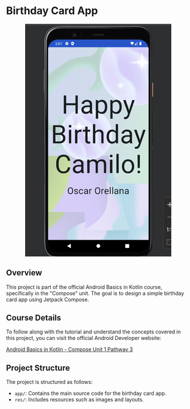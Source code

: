# Birthday Card App

<p align="center">
  <img src="emulator_screenshot.png" width="400" alt="Birthday Card App">
</p>

## Overview

This project is part of the official Android Basics in Kotlin course, specifically in the "Compose" unit. The goal is to design a simple birthday card app using Jetpack Compose.

## Course Details

To follow along with the tutorial and understand the concepts covered in this project, you can visit the official Android Developer website:

[Android Basics in Kotlin - Compose Unit 1 Pathway 3](https://developer.android.com/courses/pathways/android-basics-compose-unit-1-pathway-3)

## Project Structure

The project is structured as follows:

- `app/`: Contains the main source code for the birthday card app.
- `res/`: Includes resources such as images and layouts.